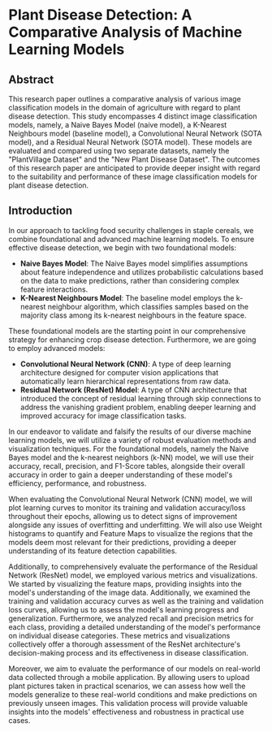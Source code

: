 # Plant Disease Detection: A Comparative Analysis of Machine Learning Models

## Abstract
This research paper outlines a comparative analysis of various image classification models in the domain of agriculture with regard to plant disease detection. This study encompasses 4 distinct image classification models, namely, a Naive Bayes Model (naive model), a K-Nearest Neighbours model (baseline model), a Convolutional Neural Network (SOTA model), and a Residual Neural Network (SOTA model). These models are evaluated and compared using two separate datasets, namely the "PlantVillage Dataset" and the "New Plant Disease Dataset". The outcomes of this research paper are anticipated to provide deeper insight with regard to the suitability and performance of these image classification models for plant disease detection.

## Introduction
In our approach to tackling food security challenges in staple cereals, we combine foundational and advanced machine learning models. To ensure effective disease detection, we begin with two foundational models:

- **Naive Bayes Model**: The Naive Bayes model simplifies assumptions about feature independence and utilizes probabilistic calculations based on the data to make predictions, rather than considering complex feature interactions.
- **K-Nearest Neighbours Model**: The baseline model employs the k-nearest neighbour algorithm, which classifies samples based on the majority class among its k-nearest neighbours in the feature space.

These foundational models are the starting point in our comprehensive strategy for enhancing crop disease detection. Furthermore, we are going to employ advanced models:

- **Convolutional Neural Network (CNN)**: A type of deep learning architecture designed for computer vision applications that automatically learn hierarchical representations from raw data.
- **Residual Network (ResNet) Model**: A type of CNN architecture that introduced the concept of residual learning through skip connections to address the vanishing gradient problem, enabling deeper learning and improved accuracy for image classification tasks.

In our endeavor to validate and falsify the results of our diverse machine learning models, we will utilize a variety of robust evaluation methods and visualization techniques. For the foundational models, namely the Naive Bayes model and the k-nearest neighbors (k-NN) model, we will use their accuracy, recall, precision, and F1-Score tables, alongside their overall accuracy in order to gain a deeper understanding of these model's efficiency, performance, and robustness.

When evaluating the Convolutional Neural Network (CNN) model, we will plot learning curves to monitor its training and validation accuracy/loss throughout their epochs, allowing us to detect signs of improvement alongside any issues of overfitting and underfitting. We will also use Weight histograms to quantify and Feature Maps to visualize the regions that the models deem most relevant for their predictions, providing a deeper understanding of its feature detection capabilities.

Additionally, to comprehensively evaluate the performance of the Residual Network (ResNet) model, we employed various metrics and visualizations. We started by visualizing the feature maps, providing insights into the model's understanding of the image data. Additionally, we examined the training and validation accuracy curves as well as the training and validation loss curves, allowing us to assess the model's learning progress and generalization. Furthermore, we analyzed recall and precision metrics for each class, providing a detailed understanding of the model's performance on individual disease categories. These metrics and visualizations collectively offer a thorough assessment of the ResNet architecture's decision-making process and its effectiveness in disease classification.

Moreover, we aim to evaluate the performance of our models on real-world data collected through a mobile application. By allowing users to upload plant pictures taken in practical scenarios, we can assess how well the models generalize to these real-world conditions and make predictions on previously unseen images. This validation process will provide valuable insights into the models' effectiveness and robustness in practical use cases.